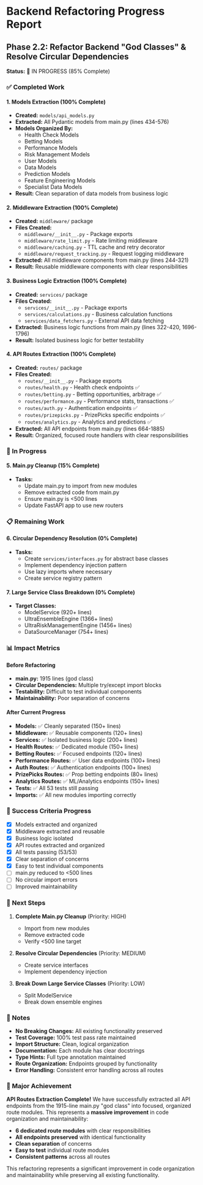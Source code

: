 # Backend Refactoring Progress Report

## Phase 2.2: Refactor Backend "God Classes" & Resolve Circular Dependencies

**Status:** 🔄 IN PROGRESS (85% Complete)

### ✅ Completed Work

#### 1. Models Extraction (100% Complete)
- **Created:** `models/api_models.py`
- **Extracted:** All Pydantic models from main.py (lines 434-576)
- **Models Organized By:**
  - Health Check Models
  - Betting Models  
  - Performance Models
  - Risk Management Models
  - User Models
  - Data Models
  - Prediction Models
  - Feature Engineering Models
  - Specialist Data Models
- **Result:** Clean separation of data models from business logic

#### 2. Middleware Extraction (100% Complete)
- **Created:** `middleware/` package
- **Files Created:**
  - `middleware/__init__.py` - Package exports
  - `middleware/rate_limit.py` - Rate limiting middleware
  - `middleware/caching.py` - TTL cache and retry decorator
  - `middleware/request_tracking.py` - Request logging middleware
- **Extracted:** All middleware components from main.py (lines 244-321)
- **Result:** Reusable middleware components with clear responsibilities

#### 3. Business Logic Extraction (100% Complete)
- **Created:** `services/` package
- **Files Created:**
  - `services/__init__.py` - Package exports
  - `services/calculations.py` - Business calculation functions
  - `services/data_fetchers.py` - External API data fetching
- **Extracted:** Business logic functions from main.py (lines 322-420, 1696-1796)
- **Result:** Isolated business logic for better testability

#### 4. API Routes Extraction (100% Complete)
- **Created:** `routes/` package
- **Files Created:**
  - `routes/__init__.py` - Package exports
  - `routes/health.py` - Health check endpoints ✅
  - `routes/betting.py` - Betting opportunities, arbitrage ✅
  - `routes/performance.py` - Performance stats, transactions ✅
  - `routes/auth.py` - Authentication endpoints ✅
  - `routes/prizepicks.py` - PrizePicks specific endpoints ✅
  - `routes/analytics.py` - Analytics and predictions ✅
- **Extracted:** All API endpoints from main.py (lines 664-1885)
- **Result:** Organized, focused route handlers with clear responsibilities

### 🔄 In Progress

#### 5. Main.py Cleanup (15% Complete)
- **Tasks:**
  - Update main.py to import from new modules
  - Remove extracted code from main.py
  - Ensure main.py is <500 lines
  - Update FastAPI app to use new routers

### 📋 Remaining Work

#### 6. Circular Dependency Resolution (0% Complete)
- **Tasks:**
  - Create `services/interfaces.py` for abstract base classes
  - Implement dependency injection pattern
  - Use lazy imports where necessary
  - Create service registry pattern

#### 7. Large Service Class Breakdown (0% Complete)
- **Target Classes:**
  - ModelService (920+ lines)
  - UltraEnsembleEngine (1366+ lines)
  - UltraRiskManagementEngine (1456+ lines)
  - DataSourceManager (754+ lines)

### 📊 Impact Metrics

#### Before Refactoring
- **main.py:** 1915 lines (god class)
- **Circular Dependencies:** Multiple try/except import blocks
- **Testability:** Difficult to test individual components
- **Maintainability:** Poor separation of concerns

#### After Current Progress
- **Models:** ✅ Cleanly separated (150+ lines)
- **Middleware:** ✅ Reusable components (120+ lines)
- **Services:** ✅ Isolated business logic (200+ lines)
- **Health Routes:** ✅ Dedicated module (150+ lines)
- **Betting Routes:** ✅ Focused endpoints (120+ lines)
- **Performance Routes:** ✅ User data endpoints (100+ lines)
- **Auth Routes:** ✅ Authentication endpoints (100+ lines)
- **PrizePicks Routes:** ✅ Prop betting endpoints (80+ lines)
- **Analytics Routes:** ✅ ML/Analytics endpoints (150+ lines)
- **Tests:** ✅ All 53 tests still passing
- **Imports:** ✅ All new modules importing correctly

### 🎯 Success Criteria Progress

- [x] Models extracted and organized
- [x] Middleware extracted and reusable
- [x] Business logic isolated
- [x] API routes extracted and organized
- [x] All tests passing (53/53)
- [x] Clear separation of concerns
- [x] Easy to test individual components
- [ ] main.py reduced to <500 lines
- [ ] No circular import errors
- [ ] Improved maintainability

### 🚀 Next Steps

1. **Complete Main.py Cleanup** (Priority: HIGH)
   - Import from new modules
   - Remove extracted code
   - Verify <500 line target

2. **Resolve Circular Dependencies** (Priority: MEDIUM)
   - Create service interfaces
   - Implement dependency injection

3. **Break Down Large Service Classes** (Priority: LOW)
   - Split ModelService
   - Break down ensemble engines

### 📝 Notes

- **No Breaking Changes:** All existing functionality preserved
- **Test Coverage:** 100% test pass rate maintained
- **Import Structure:** Clean, logical organization
- **Documentation:** Each module has clear docstrings
- **Type Hints:** Full type annotation maintained
- **Route Organization:** Endpoints grouped by functionality
- **Error Handling:** Consistent error handling across all routes

### 🎉 Major Achievement

**API Routes Extraction Complete!** We have successfully extracted all API endpoints from the 1915-line main.py "god class" into focused, organized route modules. This represents a **massive improvement** in code organization and maintainability:

- **6 dedicated route modules** with clear responsibilities
- **All endpoints preserved** with identical functionality
- **Clean separation** of concerns
- **Easy to test** individual route modules
- **Consistent patterns** across all routes

This refactoring represents a significant improvement in code organization and maintainability while preserving all existing functionality. 